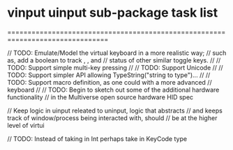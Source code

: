 # vinput uinput sub-package task list
===============================================================================

// TODO: Emulate/Model the virtual keyboard in a more realistic way;
//       such as, add a boolean to track <capslock>, <numlock>, and
//       status of other similar toggle keys.
//
// TODO: Support simple multi-key pressing
//
// TODO: Support Unicode
//
// TODO: Support simpler API allowing TypeString("string to type")...
//
// TODO: Support macro definition, as one could with a more advanced
//       keyboard
//
// TODO: Begin to sketch out some of the additional hardware functionality
//       in the Multiverse open source hardware HID spec

// Keep logic in uinput releated to uninput, logic that abstracts
// and keeps track of window/process being interacted with, should
// be at the higher level of virtui

// TODO: Instead of taking in Int perhaps take in KeyCode type

